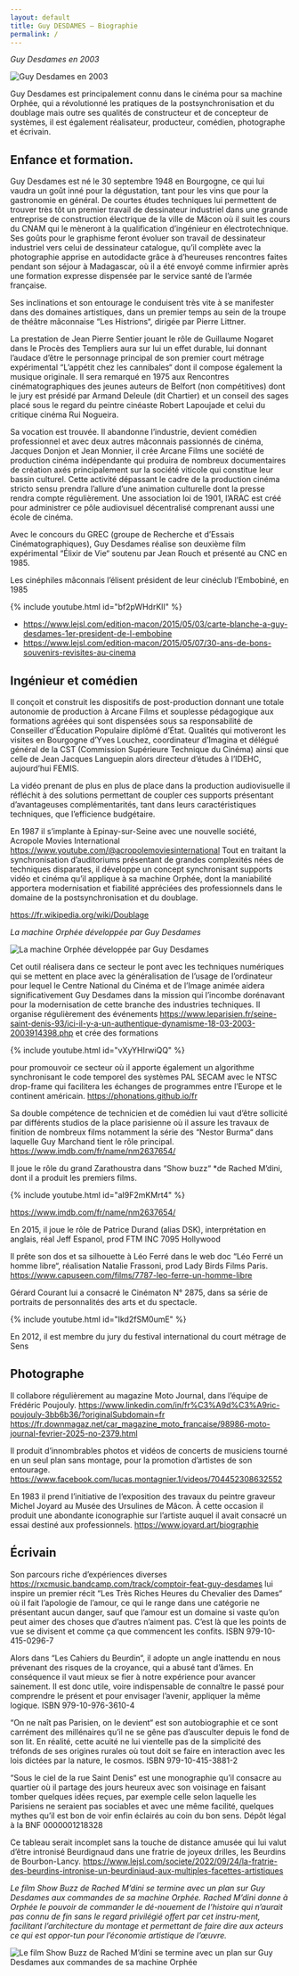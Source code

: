```yaml
---
layout: default
title: Guy DESDAMES – Biographie
permalink: /
---
```


_Guy Desdames en 2003_

![Guy Desdames en 2003](portrait.jpg)

Guy Desdames est principalement connu dans le cinéma pour sa machine Orphée, qui a révolutionné les pratiques de la postsynchronisation et du doublage mais outre ses qualités de constructeur et de concepteur de systèmes, il est également réalisateur, producteur, comédien, photographe et écrivain.

## Enfance et formation.

Guy Desdames est né le 30 septembre 1948 en Bourgogne, ce qui lui vaudra un goût inné pour la dégustation, tant pour les vins que pour la gastronomie en général.
De courtes études techniques lui permettent de trouver très tôt un premier travail de dessinateur industriel dans une grande entreprise de construction électrique de la ville de Mâcon où il suit les cours du CNAM qui le mèneront à la qualification d’ingénieur en électrotechnique.
Ses goûts pour le graphisme feront évoluer son travail de dessinateur industriel vers celui de dessinateur catalogue, qu’il complète avec la photographie apprise en autodidacte grâce à d’heureuses rencontres faites pendant son séjour à Madagascar, où il a été envoyé comme infirmier après une formation expresse dispensée par le service santé de l’armée française.

Ses inclinations et son entourage le conduisent très vite à se manifester dans des domaines artistiques, dans un premier temps au sein de la troupe de théâtre mâconnaise “Les Histrions“, dirigée par Pierre Littner.

La prestation de Jean Pierre Sentier jouant le rôle de Guillaume Nogaret dans le Procès des Templiers aura sur lui un effet durable, lui donnant l’audace d’être le personnage principal de son premier court métrage expérimental “L’appétit chez les cannibales“ dont il compose également la musique originale. Il sera remarqué en 1975 aux Rencontres cinématographiques des jeunes auteurs de Belfort (non compétitives) dont le jury est présidé par Armand Deleule (dit Chartier) et un conseil des sages placé sous le regard du peintre cinéaste Robert Lapoujade et celui du critique cinéma Rui Nogueira.

Sa vocation est trouvée. Il abandonne l’industrie, devient comédien professionnel et avec deux autres mâconnais passionnés de cinéma, Jacques Donjon et Jean Monnier, il crée Arcane Films une société de production cinéma indépendante qui produira de nombreux documentaires de création axés principalement sur la société viticole qui constitue leur bassin culturel.
Cette activité dépassant le cadre de la production cinéma stricto sensu prendra l’allure d’une animation culturelle dont la presse rendra compte régulièrement.
Une association loi de 1901, l’ARAC est créé pour administrer ce pôle audiovisuel décentralisé comprenant aussi une école de cinéma.

Avec le concours du GREC (groupe de Recherche et d’Essais Cinématographiques), Guy Desdames réalise son deuxième film expérimental “Élixir de Vie“ soutenu par Jean Rouch et présenté au CNC en 1985.

Les cinéphiles mâconnais l’élisent président de leur cinéclub l’Embobiné, en 1985

{% include youtube.html
    id="bf2pWHdrKlI"
%}

- <https://www.lejsl.com/edition-macon/2015/05/03/carte-blanche-a-guy-desdames-1er-president-de-l-embobine>
- <https://www.lejsl.com/edition-macon/2015/05/07/30-ans-de-bons-souvenirs-revisites-au-cinema>

## Ingénieur et comédien

Il conçoit et construit les dispositifs de post-production donnant une totale autonomie de production à Arcane Films et souplesse pédagogique aux formations agréées qui sont dispensées sous sa responsabilité de Conseiller d’Éducation Populaire diplômé d’État. Qualités qui motiveront les visites en Bourgogne d’Yves Louchez, coordinateur d’Imagina et délégué général de la CST (Commission Supérieure Technique du Cinéma) ainsi que celle de Jean Jacques Languepin alors directeur d’études à l’IDEHC, aujourd’hui FEMIS.

La vidéo prenant de plus en plus de place dans la production audiovisuelle il réfléchit à des solutions permettant de coupler ces supports présentant d’avantageuses complémentarités, tant dans leurs caractéristiques techniques, que l’efficience budgétaire.

En 1987 il s’implante à Epinay-sur-Seine avec une nouvelle société, Acropole Movies International <https://www.youtube.com/@acropolemoviesinternational>
Tout en traitant la synchronisation d’auditoriums présentant de grandes complexités nées de techniques disparates, il développe un concept synchronisant supports vidéo et cinéma qu’il applique à sa machine Orphée, dont la maniabilité apportera modernisation et fiabilité appréciées des professionnels dans le domaine de la postsynchronisation et du doublage.

<https://fr.wikipedia.org/wiki/Doublage>

_La machine Orphée développée par Guy Desdames_

![La machine Orphée développée par Guy Desdames](machine-orphee.png)

Cet outil réalisera dans ce secteur le pont avec les techniques numériques qui se mettent en place avec la généralisation de l’usage de l’ordinateur pour lequel le Centre National du Cinéma et de l’Image animée aidera significativement Guy Desdames dans la mission qui l’incombe dorénavant pour la modernisation de cette branche des industries techniques. Il organise régulièrement des événements
<https://www.leparisien.fr/seine-saint-denis-93/ici-il-y-a-un-authentique-dynamisme-18-03-2003-2003914398.php>
et crée des formations

{% include youtube.html
    id="vXyYHIrwiQQ"
%}

pour promouvoir ce secteur où il apporte également un algorithme synchronisant le code temporel des systèmes PAL SECAM avec le NTSC drop-frame qui facilitera les échanges de programmes entre l’Europe et le continent américain.
<https://phonations.github.io/fr>

Sa double compétence de technicien et de comédien lui vaut d’être sollicité par différents studios de la place parisienne où il assure les travaux de finition de nombreux films notamment la série des “Nestor Burma“ dans laquelle Guy Marchand tient le rôle principal. <https://www.imdb.com/fr/name/nm2637654/>

Il joue le rôle du grand Zarathoustra dans “Show buzz“ \*de Rached M’dini, dont il a produit les premiers films.

{% include youtube.html
    id="aI9F2mKMrt4"
%}

<https://www.imdb.com/fr/name/nm2637654/>

En 2015, il joue le rôle de Patrice Durand (alias DSK), interprétation en anglais, réal Jeff Espanol, prod FTM INC 7095 Hollywood

Il prête son dos et sa silhouette à Léo Ferré dans le web doc “Léo Ferré un homme libre“, réalisation Natalie Frassoni, prod Lady Birds Films Paris.
<https://www.capuseen.com/films/7787-leo-ferre-un-homme-libre>

Gérard Courant lui a consacré le Cinématon N° 2875, dans sa série de portraits de personnalités des arts et du spectacle.

{% include youtube.html
    id="Ikd2fSM0umE"
%}

En 2012, il est membre du jury du festival international du court métrage de Sens

## Photographe

Il collabore régulièrement au magazine Moto Journal, dans l’équipe de Frédéric Poujouly. <https://www.linkedin.com/in/fr%C3%A9d%C3%A9ric-poujouly-3bb6b36/?originalSubdomain=fr>
<https://fr.downmagaz.net/car_magazine_moto_francaise/98986-moto-journal-fevrier-2025-no-2379.html>

Il produit d’innombrables photos et vidéos de concerts de musiciens tourné en un seul plan sans montage, pour la promotion d’artistes de son entourage.
<https://www.facebook.com/lucas.montagnier.1/videos/704452308632552>

En 1983 il prend l’initiative de l’exposition des travaux du peintre graveur Michel Joyard au Musée des Ursulines de Mâcon. À cette occasion il produit une abondante iconographie sur l’artiste auquel il avait consacré un essai destiné aux professionnels.
<https://www.joyard.art/biographie>

## Écrivain

Son parcours riche d’expériences diverses
<https://rxcmusic.bandcamp.com/track/comptoir-feat-guy-desdames>
lui inspire un premier récit “Les Très Riches Heures du Chevalier des Dames“ où il fait l’apologie de l’amour, ce qui le range dans une catégorie ne présentant aucun danger, sauf que l’amour est un domaine si vaste qu’on peut aimer des choses que d’autres n’aiment pas. C’est là que les points de vue se divisent et comme ça que commencent les confits.
ISBN 979-10-415-0296-7

Alors dans “Les Cahiers du Beurdin“, il adopte un angle inattendu en nous prévenant des risques de la croyance, qui a abusé tant d’âmes.
En conséquence il vaut mieux se fier à notre expérience pour avancer sainement. Il est donc utile, voire indispensable de connaître le passé pour comprendre le présent et pour envisager l’avenir, appliquer la même logique.
ISBN 979-10-976-3610-4

“On ne naît pas Parisien, on le devient“ est son autobiographie et ce sont carrément des millénaires qu’il ne se gêne pas d’ausculter depuis le fond de son lit.
En réalité, cette acuité ne lui vientelle pas de la simplicité des tréfonds de ses origines rurales où tout doit se faire en interaction avec les lois dictées par la nature, le cosmos.
ISBN 979-10-415-3881-2

“Sous le ciel de la rue Saint Denis“ est une monographie qu’il consacre au quartier où il partage des jours heureux avec son voisinage en faisant tomber quelques idées reçues, par exemple celle selon laquelle les Parisiens ne seraient pas sociables et avec une même facilité, quelques mythes qu’il est bon de voir enfin éclairés au coin du bon sens.
Dépôt légal à la BNF 0000001218328

Ce tableau serait incomplet sans la touche de distance amusée qui lui valut d’être intronisé Beurdignaud dans une fratrie de joyeux drilles, les Beurdins de Bourbon-Lancy.
<https://www.lejsl.com/societe/2022/09/24/la-fratrie-des-beurdins-intronise-un-beurdiniaud-aux-multiples-facettes-artistiques>

_Le film Show Buzz de Rached M’dini se termine avec un plan sur Guy Desdames aux commandes de sa machine Orphée. Rached M’dini donne à Orphée le pouvoir de commander le dé-nouement de l’histoire qui n’aurait pas connu de fin sans le regard privilégié offert par cet instru-ment, facilitant l’architecture du montage et permettant de faire dire aux acteurs ce qui est oppor-tun pour l’économie artistique de l’œuvre._

![Le film Show Buzz de Rached M’dini se termine avec un plan sur Guy Desdames aux commandes de sa machine Orphée](show-buzz.png)
